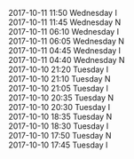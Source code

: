 2017-10-11 11:50 Wednesday  I  
2017-10-11 11:45 Wednesday  N  
2017-10-11 06:10 Wednesday  I  
2017-10-11 06:05 Wednesday  N  
2017-10-11 04:45 Wednesday  I  
2017-10-11 04:40 Wednesday  N  
2017-10-10 21:20 Tuesday  I  
2017-10-10 21:10 Tuesday  N  
2017-10-10 21:05 Tuesday  I  
2017-10-10 20:35 Tuesday  N  
2017-10-10 20:30 Tuesday  I  
2017-10-10 18:35 Tuesday  N  
2017-10-10 18:30 Tuesday  I  
2017-10-10 17:50 Tuesday  N  
2017-10-10 17:45 Tuesday  I  
